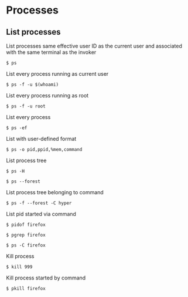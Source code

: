 # Processes

## List processes

List processes same effective user ID as the current user and associated with the same terminal 
as the invoker

```
$ ps
```

List every process running as current user
```
$ ps -f -u $(whoami)
```

List every process running as root
```
$ ps -f -u root
```

List every process
```
$ ps -ef
```

List with user-defined format
```
$ ps -o pid,ppid,%mem,command
```

List process tree
```
$ ps -H

$ ps --forest
````

List process tree belonging to command
```
$ ps -f --forest -C hyper
```

List pid started via command
```
$ pidof firefox

$ pgrep firefox

$ ps -C firefox
```

Kill process
```
$ kill 999
```

Kill process started by command
```
$ pkill firefox
```
